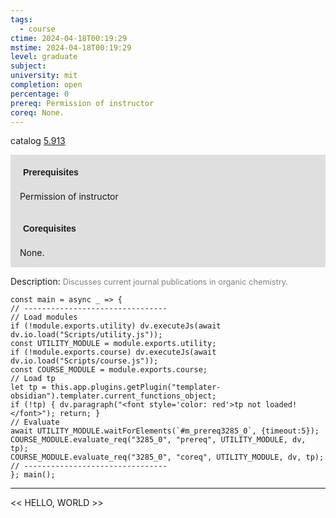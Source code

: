 ```yaml
---
tags:
  - course
ctime: 2024-04-18T00:19:29
mstime: 2024-04-18T00:19:29
level: graduate
subject: 
university: mit
completion: open
percentage: 0
prereq: Permission of instructor
coreq: None.
---
```


catalog [5.913](http://student.mit.edu/catalog/m5b.html#5.913)

<span style="display: block; padding: 15px; background-color: rgb(100, 100, 100, 0.2);"><font id="m_prereq3285_0" style="display: block; font-family: Arial, sans-serif; font-weight: bold; padding: 5px">Prerequisites</font><br><span id="prereq3285_0">Permission of instructor</span></span>
<span style="display: block; padding: 15px; background-color: rgb(100, 100, 100, 0.2);"><font id="m_coreq3285_0" style="display: block; font-family: Arial, sans-serif; font-weight: bold; padding: 5px">Corequisites</font><br><span id="coreq3285_0">None.</span></span>

<font style="">Description:</font>
<font style="color: grey; font-size: 0.8rem;">Discusses current journal publications in organic chemistry.</font>

```dataviewjs
const main = async _ => {
// --------------------------------
// Load modules
if (!module.exports.utility) dv.executeJs(await dv.io.load("Scripts/utility.js"));
const UTILITY_MODULE = module.exports.utility;
if (!module.exports.course) dv.executeJs(await dv.io.load("Scripts/course.js"));
const COURSE_MODULE = module.exports.course;
// Load tp
let tp = this.app.plugins.getPlugin("templater-obsidian").templater.current_functions_object;
if (!tp) { dv.paragraph("<font style='color: red'>tp not loaded!</font>"); return; }
// Evaluate
await UTILITY_MODULE.waitForElements(`#m_prereq3285_0`, {timeout:5});
COURSE_MODULE.evaluate_req("3285_0", "prereq", UTILITY_MODULE, dv, tp);
COURSE_MODULE.evaluate_req("3285_0", "coreq", UTILITY_MODULE, dv, tp);
// --------------------------------
}; main();
```

---

<< HELLO, WORLD >>
